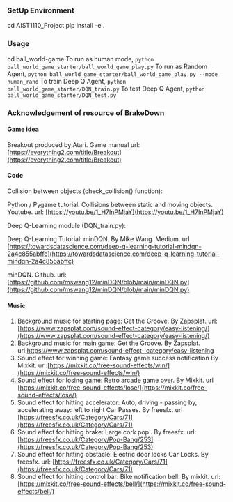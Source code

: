### SetUp Environment
cd AIST1110_Project
pip install -e .
### Usage
cd ball_world-game
To run as human mode,
`python ball_world_game_starter/ball_world_game_play.py`
To run as Random Agent,
`python ball_world_game_starter/ball_world_game_play.py --mode human_rand`
To train Deep Q Agent,
`python ball_world_game_starter/DQN_train.py`
To test Deep Q Agent,
`python ball_world_game_starter/DQN_test.py`
### Acknowledgement of resource of BrakeDown

#### Game idea

Breakout produced by Atari. Game manual url: [https://everything2.com/title/Breakout](https://everything2.com/title/Breakout)

#### Code

Collision between objects (check_collision() function):

Python / Pygame tutorial: Collisions between static and moving objects. Youtube. url: [https://youtu.be/1_H7InPMjaY](https://youtu.be/1_H7InPMjaY)

Deep Q-Learning module (DQN_train.py):

Deep Q-Learning Tutorial: minDQN. By Mike Wang. Medium. url [https://towardsdatascience.com/deep-q-learning-tutorial-mindqn-2a4c855abffc](https://towardsdatascience.com/deep-q-learning-tutorial-mindqn-2a4c855abffc)

minDQN. Github. url:[https://github.com/mswang12/minDQN/blob/main/minDQN.py](https://github.com/mswang12/minDQN/blob/main/minDQN.py)

#### Music

1. Background music for starting page:  Get the Groove. By Zapsplat. url:[https://www.zapsplat.com/sound-effect-category/easy-listening/](https://www.zapsplat.com/sound-effect-category/easy-listening/)
2. Background music for main game:  Get the Groove. By Zapsplat. url:[https://www.zapsplat.com/sound-effect-	category/easy-listening](https://www.zapsplat.com/sound-effect-category/easy-listening/)
3. Sound effect for winning game: Fantasy game success notification By Mixkit. url:[https://mixkit.co/free-sound-effects/win/](https://mixkit.co/free-sound-effects/win/)
4. Sound effect for losing game: Retro arcade game over. By Mixkit. url [https://mixkit.co/free-sound-effects/lose/](https://mixkit.co/free-sound-effects/lose/)
5. Sound effect for hitting accelerator: Auto, driving - passing by, accelerating away: left to right Car Passes. By freesfx. url [https://freesfx.co.uk/Category/Cars/71](https://freesfx.co.uk/Category/Cars/71)
6. Sound effect for hitting brake: Large cork pop . By freesfx. url: [https://freesfx.co.uk/Category/Pop-Bang/253](https://freesfx.co.uk/Category/Pop-Bang/253)
7. Sound effect for hitting obstacle:  Electric door locks Car Locks. By freesfx. url: [https://freesfx.co.uk/Category/Cars/71](https://freesfx.co.uk/Category/Cars/71)
8. Sound effect for hitting control bar: Bike notification bell. By mixkit. url: [https://mixkit.co/free-sound-effects/bell/](https://mixkit.co/free-sound-effects/bell/)

